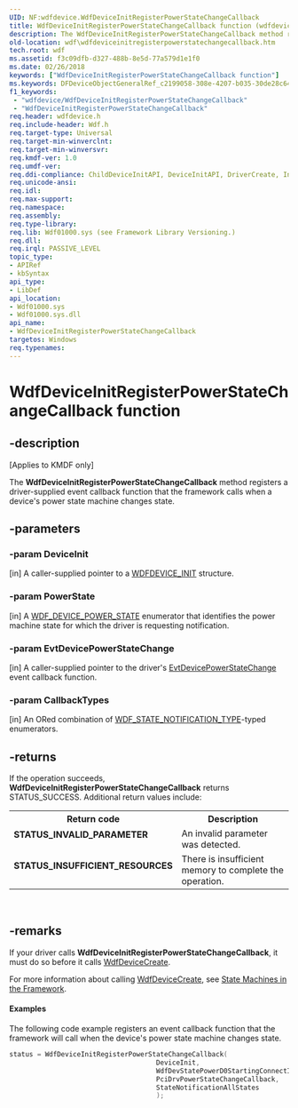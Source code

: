 ```yaml
---
UID: NF:wdfdevice.WdfDeviceInitRegisterPowerStateChangeCallback
title: WdfDeviceInitRegisterPowerStateChangeCallback function (wdfdevice.h)
description: The WdfDeviceInitRegisterPowerStateChangeCallback method registers a driver-supplied event callback function that the framework calls when a device's power state machine changes state.
old-location: wdf\wdfdeviceinitregisterpowerstatechangecallback.htm
tech.root: wdf
ms.assetid: f3c09dfb-d327-488b-8e5d-77a579d1e1f0
ms.date: 02/26/2018
keywords: ["WdfDeviceInitRegisterPowerStateChangeCallback function"]
ms.keywords: DFDeviceObjectGeneralRef_c2199058-308e-4207-b035-30de28c64fa5.xml, WdfDeviceInitRegisterPowerStateChangeCallback, WdfDeviceInitRegisterPowerStateChangeCallback method, kmdf.wdfdeviceinitregisterpowerstatechangecallback, wdf.wdfdeviceinitregisterpowerstatechangecallback, wdfdevice/WdfDeviceInitRegisterPowerStateChangeCallback
f1_keywords:
 - "wdfdevice/WdfDeviceInitRegisterPowerStateChangeCallback"
 - "WdfDeviceInitRegisterPowerStateChangeCallback"
req.header: wdfdevice.h
req.include-header: Wdf.h
req.target-type: Universal
req.target-min-winverclnt: 
req.target-min-winversvr: 
req.kmdf-ver: 1.0
req.umdf-ver: 
req.ddi-compliance: ChildDeviceInitAPI, DeviceInitAPI, DriverCreate, InitFreeDeviceCallback, InitFreeDeviceCreate, InitFreeNull, KmdfIrql, KmdfIrql2, PdoDeviceInitAPI, PdoInitFreeDeviceCallback, PdoInitFreeDeviceCreate
req.unicode-ansi: 
req.idl: 
req.max-support: 
req.namespace: 
req.assembly: 
req.type-library: 
req.lib: Wdf01000.sys (see Framework Library Versioning.)
req.dll: 
req.irql: PASSIVE_LEVEL
topic_type:
- APIRef
- kbSyntax
api_type:
- LibDef
api_location:
- Wdf01000.sys
- Wdf01000.sys.dll
api_name:
- WdfDeviceInitRegisterPowerStateChangeCallback
targetos: Windows
req.typenames: 
---
```


# WdfDeviceInitRegisterPowerStateChangeCallback function


## -description


<p class="CCE_Message">[Applies to KMDF only]</p>

The <b>WdfDeviceInitRegisterPowerStateChangeCallback</b> method registers a driver-supplied event callback function that the framework calls when a device's power state machine changes state.


## -parameters




### -param DeviceInit 
[in]
A caller-supplied pointer to a <a href="https://docs.microsoft.com/windows-hardware/drivers/wdf/wdfdevice_init">WDFDEVICE_INIT</a> structure.


### -param PowerState 
[in]
A <a href="https://docs.microsoft.com/windows-hardware/drivers/ddi/wdfdevice/ne-wdfdevice-_wdf_device_power_state">WDF_DEVICE_POWER_STATE</a> enumerator that identifies the power machine state for which the driver is requesting notification.


### -param EvtDevicePowerStateChange 
[in]
A caller-supplied pointer to the driver's <a href="https://docs.microsoft.com/windows-hardware/drivers/ddi/wdfdevice/nc-wdfdevice-evt_wdf_device_power_state_change_notification">EvtDevicePowerStateChange</a> event callback function.


### -param CallbackTypes 
[in]
An ORed combination of <a href="https://docs.microsoft.com/windows-hardware/drivers/ddi/wdfdevice/ne-wdfdevice-_wdf_state_notification_type">WDF_STATE_NOTIFICATION_TYPE</a>-typed enumerators.


## -returns



If the operation succeeds, <b>WdfDeviceInitRegisterPowerStateChangeCallback</b> returns STATUS_SUCCESS. Additional return values include:

<table>
<tr>
<th>Return code</th>
<th>Description</th>
</tr>
<tr>
<td width="40%">
<dl>
<dt><b>STATUS_INVALID_PARAMETER</b></dt>
</dl>
</td>
<td width="60%">
An invalid parameter was detected.

</td>
</tr>
<tr>
<td width="40%">
<dl>
<dt><b>STATUS_INSUFFICIENT_RESOURCES</b></dt>
</dl>
</td>
<td width="60%">
There is insufficient memory to complete the operation.

</td>
</tr>
</table>
 




## -remarks



If your driver calls <b>WdfDeviceInitRegisterPowerStateChangeCallback</b>, it must do so before it calls <a href="https://docs.microsoft.com/windows-hardware/drivers/ddi/wdfdevice/nf-wdfdevice-wdfdevicecreate">WdfDeviceCreate</a>.

For more information about calling <a href="https://docs.microsoft.com/windows-hardware/drivers/ddi/wdfdevice/nf-wdfdevice-wdfdevicecreate">WdfDeviceCreate</a>, see <a href="https://docs.microsoft.com/windows-hardware/drivers/wdf/state-machines-in-the-framework">State Machines in the Framework</a>.


#### Examples

The following code example registers an event callback function that the framework will call when the device's power state machine changes state.

```cpp
status = WdfDeviceInitRegisterPowerStateChangeCallback(
                                     DeviceInit,
                                     WdfDevStatePowerD0StartingConnectInterrupt,
                                     PciDrvPowerStateChangeCallback,
                                     StateNotificationAllStates
                                     );
```


